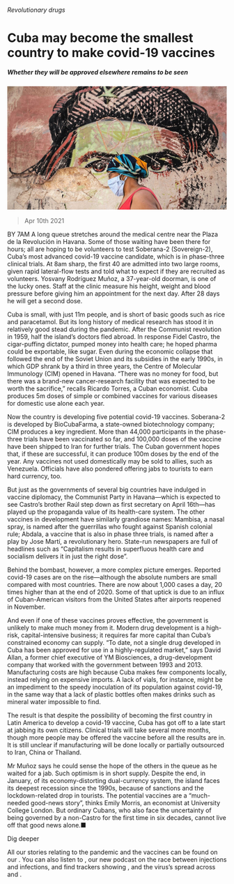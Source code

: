 ###### Revolutionary drugs

# Cuba may become the smallest country to make covid-19 vaccines 

##### Whether they will be approved elsewhere remains to be seen 

![image](images/20210410_AMP001_0.jpg) 

> Apr 10th 2021 

BY 7AM A long queue stretches around the medical centre near the Plaza de la Revolución in Havana. Some of those waiting have been there for hours; all are hoping to be volunteers to test Soberana-2 (Sovereign-2), Cuba’s most advanced covid-19 vaccine candidate, which is in phase-three clinical trials. At 8am sharp, the first 40 are admitted into two large rooms, given rapid lateral-flow tests and told what to expect if they are recruited as volunteers. Yosvany Rodríguez Muñoz, a 37-year-old doorman, is one of the lucky ones. Staff at the clinic measure his height, weight and blood pressure before giving him an appointment for the next day. After 28 days he will get a second dose.

Cuba is small, with just 11m people, and is short of basic goods such as rice and paracetamol. But its long history of medical research has stood it in relatively good stead during the pandemic. After the Communist revolution in 1959, half the island’s doctors fled abroad. In response Fidel Castro, the cigar-puffing dictator, pumped money into health care; he hoped pharma could be exportable, like sugar. Even during the economic collapse that followed the end of the Soviet Union and its subsidies in the early 1990s, in which GDP shrank by a third in three years, the Centre of Molecular Immunology (CIM) opened in Havana. “There was no money for food, but there was a brand-new cancer-research facility that was expected to be worth the sacrifice,” recalls Ricardo Torres, a Cuban economist. Cuba produces 5m doses of simple or combined vaccines for various diseases for domestic use alone each year.


Now the country is developing five potential covid-19 vaccines. Soberana-2 is developed by BioCubaFarma, a state-owned biotechnology company; CIM produces a key ingredient. More than 44,000 participants in the phase-three trials have been vaccinated so far, and 100,000 doses of the vaccine have been shipped to Iran for further trials. The Cuban government hopes that, if these are successful, it can produce 100m doses by the end of the year. Any vaccines not used domestically may be sold to allies, such as Venezuela. Officials have also pondered offering jabs to tourists to earn hard currency, too.

But just as the governments of several big countries have indulged in vaccine diplomacy, the Communist Party in Havana—which is expected to see Castro’s brother Raúl step down as first secretary on April 16th—has played up the propaganda value of its health-care system. The other vaccines in development have similarly grandiose names: Mambisa, a nasal spray, is named after the guerrillas who fought against Spanish colonial rule; Abdala, a vaccine that is also in phase three trials, is named after a play by Jose Martí, a revolutionary hero. State-run newspapers are full of headlines such as “Capitalism results in superfluous health care and socialism delivers it in just the right dose”.

Behind the bombast, however, a more complex picture emerges. Reported covid-19 cases are on the rise—although the absolute numbers are small compared with most countries. There are now about 1,000 cases a day, 20 times higher than at the end of 2020. Some of that uptick is due to an influx of Cuban-American visitors from the United States after airports reopened in November.

And even if one of these vaccines proves effective, the government is unlikely to make much money from it. Modern drug development is a high-risk, capital-intensive business; it requires far more capital than Cuba’s constrained economy can supply. “To date, not a single drug developed in Cuba has been approved for use in a highly-regulated market,” says David Allan, a former chief executive of YM Biosciences, a drug-development company that worked with the government between 1993 and 2013. Manufacturing costs are high because Cuba makes few components locally, instead relying on expensive imports. A lack of vials, for instance, might be an impediment to the speedy inoculation of its population against covid-19, in the same way that a lack of plastic bottles often makes drinks such as mineral water impossible to find.

The result is that despite the possibility of becoming the first country in Latin America to develop a covid-19 vaccine, Cuba has got off to a late start at jabbing its own citizens. Clinical trials will take several more months, though more people may be offered the vaccine before all the results are in. It is still unclear if manufacturing will be done locally or partially outsourced to Iran, China or Thailand.

Mr Muñoz says he could sense the hope of the others in the queue as he waited for a jab. Such optimism is in short supply. Despite the end, in January, of its economy-distorting dual-currency system, the island faces its deepest recession since the 1990s, because of sanctions and the lockdown-related drop in tourists. The potential vaccines are a “much-needed good-news story”, thinks Emily Morris, an economist at University College London. But ordinary Cubans, who also face the uncertainty of being governed by a non-Castro for the first time in six decades, cannot live off that good news alone.■

Dig deeper

All our stories relating to the pandemic and the vaccines can be found on our . You can also listen to , our new podcast on the race between injections and infections, and find trackers showing ,  and the virus’s spread across  and .

